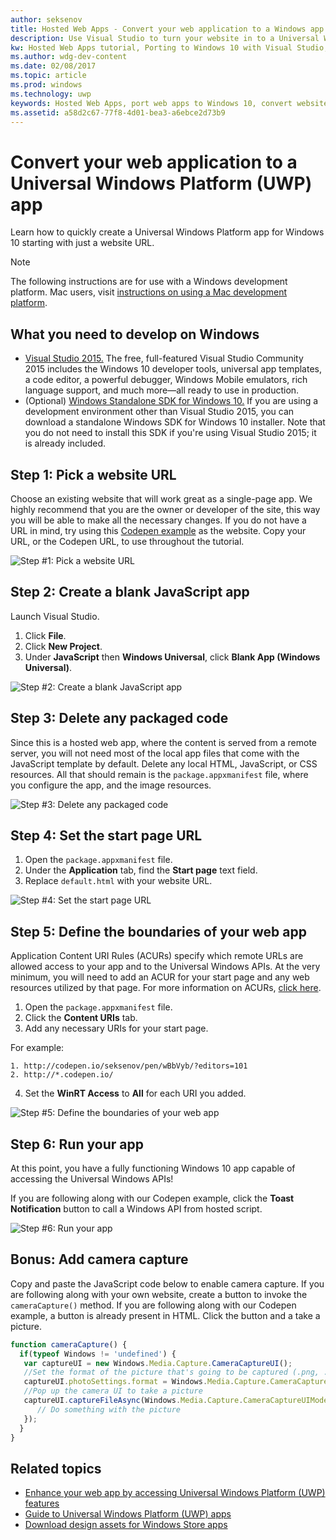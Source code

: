 ---author: seksenov
title: Hosted Web Apps - Convert your web application to a Windows app using Visual Studio
description: Use Visual Studio to turn your website in to a Universal Windows Platform (UWP) app for Windows 10.
kw: Hosted Web Apps tutorial, Porting to Windows 10 with Visual Studio, How to convert website to Windows, How to add website to Windows Store, Packaging web application for Microsoft Store, Test Windows 10 native features and runtime APIs with CodePen, How to use Windows Cortana Live Tiles Built-in Camera on my Website with remote JavaScript
ms.author: wdg-dev-content
ms.date: 02/08/2017
ms.topic: article
ms.prod: windows
ms.technology: uwp
keywords: Hosted Web Apps, port web apps to Windows 10, convert website to Windows, packaging web apps for Windows Store
ms.assetid: a58d2c67-77f8-4d01-bea3-a6ebce2d73b9
---# Convert your web application to a Universal Windows Platform (UWP) appLearn how to quickly create a Universal Windows Platform app for Windows 10 starting with just a website URL. > [!NOTE]> The following instructions are for use with a Windows development platform. Mac users, visit [instructions on using a Mac development platform](./hwa-create-mac.md).## What you need to develop on Windows- [Visual Studio 2015.](https://www.visualstudio.com/) The free, full-featured Visual Studio Community 2015 includes the Windows 10 developer tools, universal app templates, a code editor, a powerful debugger, Windows Mobile emulators, rich language support, and much more—all ready to use in production.- (Optional) [Windows Standalone SDK for Windows 10.](https://dev.windows.com/downloads/windows-10-sdk) If you are using a development environment other than Visual Studio 2015, you can download a standalone Windows SDK for Windows 10 installer. Note that you do not need to install this SDK if you're using Visual Studio 2015; it is already included.## Step 1: Pick a website URLChoose an existing website that will work great as a single-page app. We highly recommend that you are the owner or developer of the site, this way you will be able to make all the necessary changes. If you do not have a URL in mind, try using this [Codepen example](http://codepen.io/seksenov/pen/wBbVyb/?editors=101) as the website. Copy your URL, or the Codepen URL, to use throughout the tutorial. ![Step #1: Pick a website URL](images/hwa-to-uwp/windows_step1.png)## Step 2: Create a blank JavaScript appLaunch Visual Studio.1. Click **File**.2. Click **New Project**.3. Under **JavaScript** then **Windows Universal**, click **Blank App (Windows Universal)**.![Step #2: Create a blank JavaScript app](images/hwa-to-uwp/windows_step2.png)## Step 3: Delete any packaged codeSince this is a hosted web app, where the content is served from a remote server, you will not need most of the local app files that come with the JavaScript template by default. Delete any local HTML, JavaScript, or CSS resources. All that should remain is the `package.appxmanifest` file, where you configure the app, and the image resources.![Step #3: Delete any packaged code](images/hwa-to-uwp/windows_step3.png)## Step 4: Set the start page URL1. Open the `package.appxmanifest` file.2. Under the **Application** tab, find the **Start page** text field.3. Replace `default.html` with your website URL.![Step #4: Set the start page URL](images/hwa-to-uwp/windows_step4.png)## Step 5: Define the boundaries of your web appApplication Content URI Rules (ACURs) specify which remote URLs are allowed access to your app and to the Universal Windows APIs. At the very minimum, you will need to add an ACUR for your start page and any web resources utilized by that page. For more information on ACURs, [click here](./hwa-access-features.md).1. Open the `package.appxmanifest` file.2. Click the **Content URIs** tab.3. Add any necessary URIs for your start page.For example:```1. http://codepen.io/seksenov/pen/wBbVyb/?editors=1012. http://*.codepen.io/```4. Set the **WinRT Access** to **All** for each URI you added.![Step #5: Define the boundaries of your web app](images/hwa-to-uwp/windows_step5.png)## Step 6: Run your appAt this point, you have a fully functioning Windows 10 app capable of accessing the Universal Windows APIs!If you are following along with our Codepen example, click the **Toast Notification** button to call a Windows API from hosted script.![Step #6: Run your app](images/hwa-to-uwp/windows_step6.png)## Bonus: Add camera captureCopy and paste the JavaScript code below to enable camera capture. If you are following along with your own website, create a button to invoke the `cameraCapture()` method. If you are following along with our Codepen example, a button is already present in HTML. Click the button and a take a picture.```JavaScriptfunction cameraCapture() {  if(typeof Windows != 'undefined') {   var captureUI = new Windows.Media.Capture.CameraCaptureUI();   //Set the format of the picture that's going to be captured (.png, .jpg, ...)   captureUI.photoSettings.format = Windows.Media.Capture.CameraCaptureUIPhotoFormat.png;   //Pop up the camera UI to take a picture   captureUI.captureFileAsync(Windows.Media.Capture.CameraCaptureUIMode.photo).then(function (capturedItem) {      // Do something with the picture   });  }}```## Related topics- [Enhance your web app by accessing Universal Windows Platform (UWP) features](hwa-access-features.md)- [Guide to Universal Windows Platform (UWP) apps](http://go.microsoft.com/fwlink/p/?LinkID=397871)- [Download design assets for Windows Store apps](https://msdn.microsoft.com/library/windows/apps/xaml/bg125377.aspx)